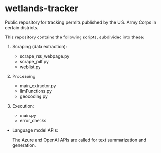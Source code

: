 # wetlands-tracker
Public repository for tracking permits published by the U.S. Army Corps in certain districts.


This repository contains the following scripts, subdivided into these:

1. Scraping (data extraction):
    * scrape_rss_webpage.py
    * scrape_pdf.py
    * weblist.py

2. Processing 
    * main_extractor.py
    * llmFunctions.py
    * geocoding.py

3. Execution:
   * main.py
   * error_checks
  

* Language model APIs:

  The Azure and OpenAI APIs are called for text summarization and generation.
  
  
